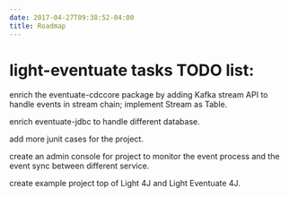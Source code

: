 ```yaml
---
date: 2017-04-27T09:38:52-04:00
title: Roadmap
---
```


# light-eventuate tasks TODO list:

enrich the eventuate-cdccore package by adding Kafka stream API to handle events in stream 
chain; implement Stream as Table.

enrich eventuate-jdbc to handle different database.

add more junit cases for the project.

create an admin console for project to monitor the event process and the event sync between different service.

create example project  top of Light 4J and Light Eventuate 4J.

